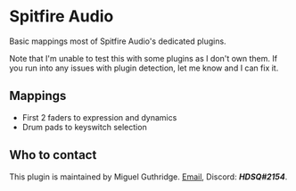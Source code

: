 
# Spitfire Audio

Basic mappings most of Spitfire Audio's dedicated plugins.

Note that I'm unable to test this with some plugins as I don't own them. If you
run into any issues with plugin detection, let me know and I can fix it.

## Mappings
* First 2 faders to expression and dynamics
* Drum pads to keyswitch selection

## Who to contact
This plugin is maintained by Miguel Guthridge. [Email](mailto:hdsq@outlook.com),
Discord: ***HDSQ#2154***.

